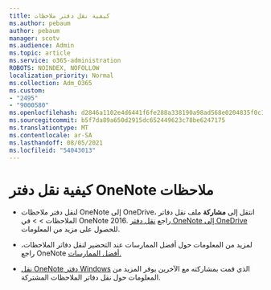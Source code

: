 ```yaml
---
title: كيفية نقل دفتر ملاحظات
ms.author: pebaum
author: pebaum
manager: scotv
ms.audience: Admin
ms.topic: article
ms.service: o365-administration
ROBOTS: NOINDEX, NOFOLLOW
localization_priority: Normal
ms.collection: Adm_O365
ms.custom:
- "2495"
- "9000580"
ms.openlocfilehash: d2846a1102e4d6441f6fe288a338190a98ad568e0204835f0c1e1f4ea634cf56
ms.sourcegitcommit: b5f7da89a650d2915dc652449623c78be6247175
ms.translationtype: MT
ms.contentlocale: ar-SA
ms.lasthandoff: 08/05/2021
ms.locfileid: "54043013"
---
```

# <a name="how-to-move-a-onenote-notebook"></a>كيفية نقل دفتر OneNote ملاحظات

* لنقل دفتر ملاحظات OneNote إلى OneDrive، انتقل إلى **مشاركة** ملف نقل دفاتر الملاحظات  >    >   في OneNote 2016. راجع [نقل دفتر OneNote إلى OneDrive](https://support.office.com/article/Move-a-OneNote-notebook-to-OneDrive-0af0a141-0bdf-49ab-9e50-45dbcca44082) للحصول على مزيد من المعلومات.

* لمزيد من المعلومات حول أفضل الممارسات عند التحضير لنقل دفاتر الملاحظات، راجع OneNote [أفضل الممارسات.](https://support.microsoft.com/help/2819334/onenote-syncing-best-practices)

* [نقل OneNote دفتر Windows](https://support.office.com/article/Move-a-OneNote-for-Windows-notebook-that-you-ve-shared-with-others-56c7659e-1850-49a6-8874-e2db6b440cd4) الذي قمت بمشاركته مع الآخرين يوفر المزيد من المعلومات حول نقل دفاتر الملاحظات المشتركة.
